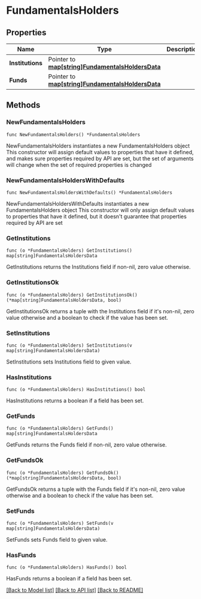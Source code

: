 # FundamentalsHolders

## Properties

Name | Type | Description | Notes
------------ | ------------- | ------------- | -------------
**Institutions** | Pointer to [**map[string]FundamentalsHoldersData**](FundamentalsHoldersData.md) |  | [optional] 
**Funds** | Pointer to [**map[string]FundamentalsHoldersData**](FundamentalsHoldersData.md) |  | [optional] 

## Methods

### NewFundamentalsHolders

`func NewFundamentalsHolders() *FundamentalsHolders`

NewFundamentalsHolders instantiates a new FundamentalsHolders object
This constructor will assign default values to properties that have it defined,
and makes sure properties required by API are set, but the set of arguments
will change when the set of required properties is changed

### NewFundamentalsHoldersWithDefaults

`func NewFundamentalsHoldersWithDefaults() *FundamentalsHolders`

NewFundamentalsHoldersWithDefaults instantiates a new FundamentalsHolders object
This constructor will only assign default values to properties that have it defined,
but it doesn't guarantee that properties required by API are set

### GetInstitutions

`func (o *FundamentalsHolders) GetInstitutions() map[string]FundamentalsHoldersData`

GetInstitutions returns the Institutions field if non-nil, zero value otherwise.

### GetInstitutionsOk

`func (o *FundamentalsHolders) GetInstitutionsOk() (*map[string]FundamentalsHoldersData, bool)`

GetInstitutionsOk returns a tuple with the Institutions field if it's non-nil, zero value otherwise
and a boolean to check if the value has been set.

### SetInstitutions

`func (o *FundamentalsHolders) SetInstitutions(v map[string]FundamentalsHoldersData)`

SetInstitutions sets Institutions field to given value.

### HasInstitutions

`func (o *FundamentalsHolders) HasInstitutions() bool`

HasInstitutions returns a boolean if a field has been set.

### GetFunds

`func (o *FundamentalsHolders) GetFunds() map[string]FundamentalsHoldersData`

GetFunds returns the Funds field if non-nil, zero value otherwise.

### GetFundsOk

`func (o *FundamentalsHolders) GetFundsOk() (*map[string]FundamentalsHoldersData, bool)`

GetFundsOk returns a tuple with the Funds field if it's non-nil, zero value otherwise
and a boolean to check if the value has been set.

### SetFunds

`func (o *FundamentalsHolders) SetFunds(v map[string]FundamentalsHoldersData)`

SetFunds sets Funds field to given value.

### HasFunds

`func (o *FundamentalsHolders) HasFunds() bool`

HasFunds returns a boolean if a field has been set.


[[Back to Model list]](../README.md#documentation-for-models) [[Back to API list]](../README.md#documentation-for-api-endpoints) [[Back to README]](../README.md)


